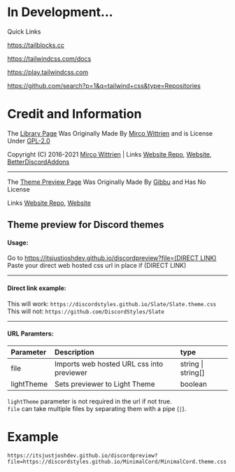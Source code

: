 # In Development...

Quick Links

https://tailblocks.cc

https://tailwindcss.com/docs

https://play.tailwindcss.com

https://github.com/search?p=1&q=tailwind+css&type=Repositories

# Credit and Information 

The [Library Page](https://itsjustjoshdev.github.io/library) Was Originally Made By [Mirco Wittrien](https://github.com/mwittrien) and is License Under [GPL-2.0](https://github.com/mwittrien/mwittrien.github.io/blob/master/LICENSE)

Copyright (C) 2016-2021 [Mirco Wittrien](https://github.com/mwittrien) | Links [Website Repo](https://github.com/mwittrien/mwittrien.github.io), [Website](https://mwittrien.github.io), [BetterDiscordAddons](https://github.com/mwittrien/BetterDiscordAddons)

---

The [Theme Preview Page](https://itsjustjoshdev.github.io/discordpreview) Was Originally Made By [Gibbu](https://github.com/Gibbu) and Has No License

Links [Website Repo](https://github.com/Gibbu/ThemePreview), [Website](https://gibbu.github.io/ThemePreview/)

## Theme preview for Discord themes
#### Usage:  
Go to [https://itsjustjoshdev.github.io/discordpreview?file=(DIRECT LINK)](https://itsjustjoshdev.github.io/discordpreview?file)  
Paste your direct web hosted css url in place if (DIRECT LINK)

- - -

#### Direct link example:  
This will work: `https://discordstyles.github.io/Slate/Slate.theme.css`  
This will not: `https://github.com/DiscordStyles/Slate`

- - -

#### URL Paramters:  
| Parameter | Description | type |  
| :---- | :---- | :---- |
| file | Imports web hosted URL css into previewer | string \| string[] |
| lightTheme | Sets previewer to Light Theme | boolean |

`lightTheme` parameter is not required in the url if not true.  
`file` can take multiple files by separating them with a pipe (`|`).



# Example
```
https://itsjustjoshdev.github.io/discordpreview?file=https://discordstyles.github.io/MinimalCord/MinimalCord.theme.css
```
